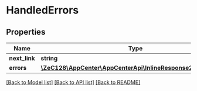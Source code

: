# HandledErrors

## Properties
Name | Type | Description | Notes
------------ | ------------- | ------------- | -------------
**next_link** | **string** |  | [optional] 
**errors** | [**\ZeC128\AppCenter\AppCenterApi\InlineResponse20045Errors[]**](InlineResponse20045Errors.md) | Errors list. | [optional] 

[[Back to Model list]](../README.md#documentation-for-models) [[Back to API list]](../README.md#documentation-for-api-endpoints) [[Back to README]](../README.md)


